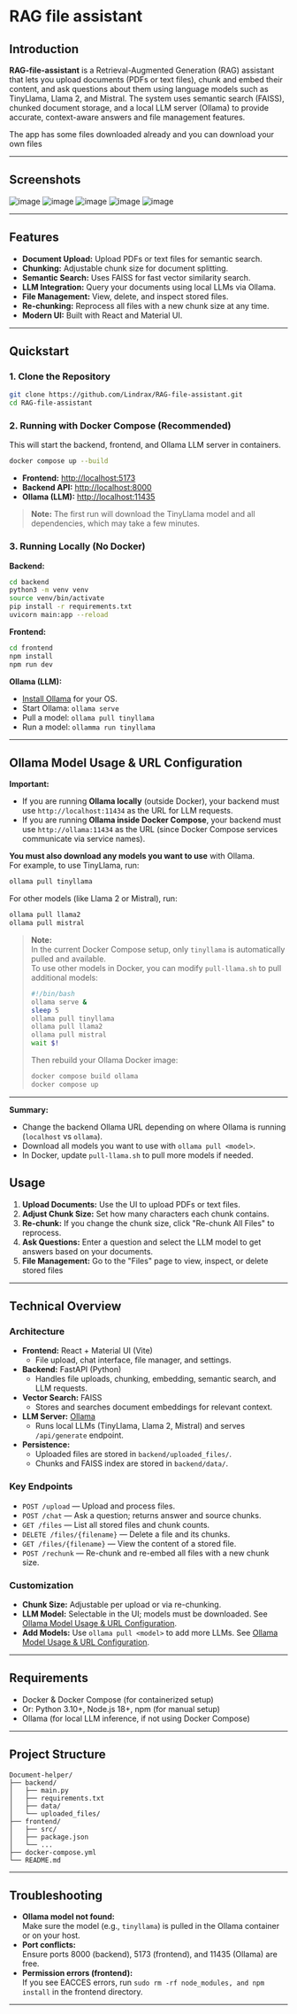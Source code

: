 # RAG file assistant

## Introduction

**RAG-file-assistant** is a Retrieval-Augmented Generation (RAG) assistant that lets you upload documents (PDFs or text files), chunk and embed their content, and ask questions about them using language models such as TinyLlama, Llama 2, and Mistral. The system uses semantic search (FAISS), chunked document storage, and a local LLM server (Ollama) to provide accurate, context-aware answers and file management features.

The app has some files downloaded already and you can download your own files

---

## Screenshots
![image](https://github.com/user-attachments/assets/ac5cd87a-80ee-4846-b5ea-fbddd4d99305)
![image](https://github.com/user-attachments/assets/04297993-f32a-4ba2-a93c-ee0cbe081035)
![image](https://github.com/user-attachments/assets/0a20ef0e-c0c7-4915-87c5-765a8dab01fd)
![image](https://github.com/user-attachments/assets/a02996e2-1530-4bc4-8765-3afdf4705edd)
![image](https://github.com/user-attachments/assets/5fc036a2-8e88-480c-99e7-43a0a7db6e17)


---

## Features

- **Document Upload:** Upload PDFs or text files for semantic search.
- **Chunking:** Adjustable chunk size for document splitting.
- **Semantic Search:** Uses FAISS for fast vector similarity search.
- **LLM Integration:** Query your documents using local LLMs via Ollama.
- **File Management:** View, delete, and inspect stored files.
- **Re-chunking:** Reprocess all files with a new chunk size at any time.
- **Modern UI:** Built with React and Material UI.

---

## Quickstart

### 1. **Clone the Repository**

```sh
git clone https://github.com/Lindrax/RAG-file-assistant.git
cd RAG-file-assistant
```

### 2. **Running with Docker Compose (Recommended)**

This will start the backend, frontend, and Ollama LLM server in containers.

```sh
docker compose up --build
```

- **Frontend:** [http://localhost:5173](http://localhost:5173)
- **Backend API:** [http://localhost:8000](http://localhost:8000)
- **Ollama (LLM):** [http://localhost:11435](http://localhost:11435)

> **Note:** The first run will download the TinyLlama model and all dependencies, which may take a few minutes.

### 3. **Running Locally (No Docker)**

**Backend:**

```sh
cd backend
python3 -m venv venv
source venv/bin/activate
pip install -r requirements.txt
uvicorn main:app --reload
```

**Frontend:**

```sh
cd frontend
npm install
npm run dev
```

**Ollama (LLM):**

- [Install Ollama](https://ollama.com/download) for your OS.
- Start Ollama: `ollama serve`
- Pull a model: `ollama pull tinyllama`
- Run a model: `ollamma run tinyllama`

---

## Ollama Model Usage & URL Configuration

**Important:**

- If you are running **Ollama locally** (outside Docker), your backend must use `http://localhost:11434` as the URL for LLM requests.
- If you are running **Ollama inside Docker Compose**, your backend must use `http://ollama:11434` as the URL (since Docker Compose services communicate via service names).

**You must also download any models you want to use** with Ollama.  
For example, to use TinyLlama, run:

```sh
ollama pull tinyllama
```

For other models (like Llama 2 or Mistral), run:

```sh
ollama pull llama2
ollama pull mistral
```

> **Note:**  
> In the current Docker Compose setup, only `tinyllama` is automatically pulled and available.  
> To use other models in Docker, you can modify `pull-llama.sh` to pull additional models:
>
> ```bash
> #!/bin/bash
> ollama serve &
> sleep 5
> ollama pull tinyllama
> ollama pull llama2
> ollama pull mistral
> wait $!
> ```
>
> Then rebuild your Ollama Docker image:
>
> ```sh
> docker compose build ollama
> docker compose up
> ```

---

**Summary:**

- Change the backend Ollama URL depending on where Ollama is running (`localhost` vs `ollama`).
- Download all models you want to use with `ollama pull <model>`.
- In Docker, update `pull-llama.sh` to pull more models if needed.

## Usage

1. **Upload Documents:** Use the UI to upload PDFs or text files.
2. **Adjust Chunk Size:** Set how many characters each chunk contains.
3. **Re-chunk:** If you change the chunk size, click "Re-chunk All Files" to reprocess.
4. **Ask Questions:** Enter a question and select the LLM model to get answers based on your documents.
5. **File Management:** Go to the "Files" page to view, inspect, or delete stored files

---

## Technical Overview

### Architecture

- **Frontend:** React + Material UI (Vite)
  - File upload, chat interface, file manager, and settings.
- **Backend:** FastAPI (Python)
  - Handles file uploads, chunking, embedding, semantic search, and LLM requests.
- **Vector Search:** FAISS
  - Stores and searches document embeddings for relevant context.
- **LLM Server:** [Ollama](https://ollama.com/)
  - Runs local LLMs (TinyLlama, Llama 2, Mistral) and serves `/api/generate` endpoint.
- **Persistence:**
  - Uploaded files are stored in `backend/uploaded_files/`.
  - Chunks and FAISS index are stored in `backend/data/`.

### Key Endpoints

- `POST /upload` — Upload and process files.
- `POST /chat` — Ask a question; returns answer and source chunks.
- `GET /files` — List all stored files and chunk counts.
- `DELETE /files/{filename}` — Delete a file and its chunks.
- `GET /files/{filename}` — View the content of a stored file.
- `POST /rechunk` — Re-chunk and re-embed all files with a new chunk size.

### Customization

- **Chunk Size:** Adjustable per upload or via re-chunking.
- **LLM Model:** Selectable in the UI; models must be downloaded. See [Ollama Model Usage & URL Configuration](#ollama-model-usage--url-configuration).
- **Add Models:** Use `ollama pull <model>` to add more LLMs. See [Ollama Model Usage & URL Configuration](#ollama-model-usage--url-configuration).

---

## Requirements

- Docker & Docker Compose (for containerized setup)
- Or: Python 3.10+, Node.js 18+, npm (for manual setup)
- Ollama (for local LLM inference, if not using Docker Compose)

---

## Project Structure

```
Document-helper/
├── backend/
│   ├── main.py
│   ├── requirements.txt
│   ├── data/
│   └── uploaded_files/
├── frontend/
│   ├── src/
│   ├── package.json
│   └── ...
├── docker-compose.yml
└── README.md
```

---

## Troubleshooting

- **Ollama model not found:**  
  Make sure the model (e.g., `tinyllama`) is pulled in the Ollama container or on your host.
- **Port conflicts:**  
  Ensure ports 8000 (backend), 5173 (frontend), and 11435 (Ollama) are free.
- **Permission errors (frontend):**  
  If you see EACCES errors, run `sudo rm -rf node_modules, and npm install` in the frontend directory.

---

